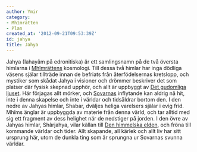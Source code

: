 ```yaml
---
author: Ymir
category:
- Mhîmrätten
- Plan
created_at: '2012-09-21T09:53:39Z'
id: jahya
title: Jahya
---
```

Jahya (Iahayãm på edronitiska) är ett samlingsnamn på de två översta himlarna i [Mhîmrättens] kosmologi. Till dessa två himlar har inga dödliga väsens själar tillträde innan de befriats från återfödelsernas kretslopp, och mystiker som skådat Jahya i visioner och drömmer beskriver det som platser där fysisk skepnad upphör, och allt är uppbyggt av [Det gudomliga ljuset]. Här förjagas allt mörker, och [Sovarnas] inflytande kan aldrig nå hit, inte i denna skapelse och inte i världar och tidsåldrar bortom den. I den nedre av Jahyas himlar, Shabar, dväljes heliga varelsers själar i evig frid. Mhîms änglar är uppbyggda av materie från denna värld, och tar alltid med sig ett fragment av dess helighet när de nedstiger på jorden. I den övre av Jahyas himlar, Shârjahya, vilar källan till [Den himmelska elden], och fröna till kommande världar och tider. Allt skapande, all kärlek och allt liv har sitt ursprung här, utom de dunkla ting som är sprungna ur Sovarnas svunna världar.

  [Mhîmrättens]: Mhîmrätten
  [Det gudomliga ljuset]: Kwarenah
  [Sovarnas]: Altâbur
  [Den himmelska elden]: Den_himmelska_elden